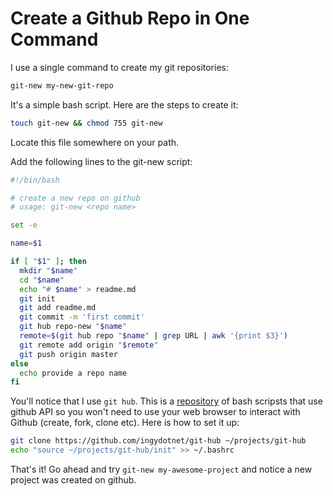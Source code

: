 # Create a Github Repo in One Command

I use a single command to create my git repositories:

```bash
git-new my-new-git-repo
```

It's a simple bash script. Here are the steps to create it:

```bash
touch git-new && chmod 755 git-new
```

Locate this file somewhere on your path.

Add the following lines to the git-new script:
``` bash
#!/bin/bash

# create a new repo on github
# usage: git-new <repo name>

set -e

name=$1

if [ "$1" ]; then
  mkdir "$name"
  cd "$name"
  echo "# $name" > readme.md
  git init
  git add readme.md
  git commit -m 'first commit'
  git hub repo-new "$name"
  remote=$(git hub repo "$name" | grep URL | awk '{print $3}')
  git remote add origin "$remote"
  git push origin master
else
  echo provide a repo name
fi
```

You'll notice that I use `git hub`. This is a [repository](https://github.com/ingydotnet/git-hub) of bash scripsts that use github API so you won't need to use your web browser to interact with Github (create, fork, clone etc).
Here is how to set it up:

```bash
git clone https://github.com/ingydotnet/git-hub ~/projects/git-hub
echo "source ~/projects/git-hub/init" >> ~/.bashrc
```

That's it! Go ahead and try `git-new my-awesome-project` and notice a new project was created on github.
